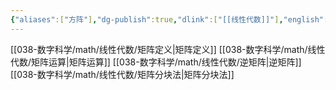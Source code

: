 ```yaml
---
{"aliases":["方阵"],"dg-publish":true,"dlink":["[[线性代数]]"],"english":"matrix","japanese":"ぎょうれつ","tags":null,"permalink":"/038-数字科学/math/线性代数/矩阵/","dgPassFrontmatter":true}
---
```



[[038-数字科学/math/线性代数/矩阵定义\|矩阵定义]]
[[038-数字科学/math/线性代数/矩阵运算\|矩阵运算]]
[[038-数字科学/math/线性代数/逆矩阵\|逆矩阵]]
[[038-数字科学/math/线性代数/矩阵分块法\|矩阵分块法]]